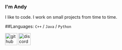 ### I'm Andy
I like to code. I work on small projects from time to time.

##Languages:
`C++` / `Java` / `Python`

[<img src='https://simpleicons.vercel.app/github/fff' alt='github' height='40'>](https://github.com/dycoke)  [<img src='https://simpleicons.vercel.app/discord/fff' alt='discord' height='40'>](https://www.discord.com/users/561981424157196288)  
